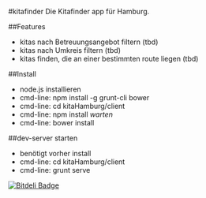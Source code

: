 #kitafinder
Die Kitafinder app für Hamburg.

##Features
- kitas nach Betreuungsangebot filtern (tbd)
- kitas nach Umkreis filtern (tbd)
- kitas finden, die an einer bestimmten route liegen (tbd)


##Install
- node.js installieren
- cmd-line: npm install -g grunt-cli bower
- cmd-line: cd kitaHamburg/client
- cmd-line: npm install *warten*
- cmd-line: bower install

##dev-server starten
- benötigt vorher install
- cmd-line: cd kitaHamburg/client
- cmd-line: grunt serve

[![Bitdeli Badge](https://d2weczhvl823v0.cloudfront.net/webtobesocial/kitahamburg/trend.png)](https://bitdeli.com/free "Bitdeli Badge")


